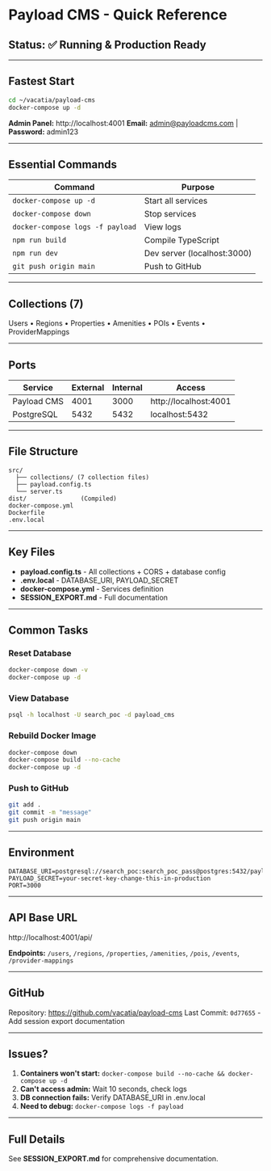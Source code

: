 # Payload CMS - Quick Reference

## Status: ✅ Running & Production Ready

---

## Fastest Start

```bash
cd ~/vacatia/payload-cms
docker-compose up -d
```

**Admin Panel:** http://localhost:4001
**Email:** admin@payloadcms.com | **Password:** admin123

---

## Essential Commands

| Command | Purpose |
|---------|---------|
| `docker-compose up -d` | Start all services |
| `docker-compose down` | Stop services |
| `docker-compose logs -f payload` | View logs |
| `npm run build` | Compile TypeScript |
| `npm run dev` | Dev server (localhost:3000) |
| `git push origin main` | Push to GitHub |

---

## Collections (7)

Users • Regions • Properties • Amenities • POIs • Events • ProviderMappings

---

## Ports

| Service | External | Internal | Access |
|---------|----------|----------|--------|
| Payload CMS | 4001 | 3000 | http://localhost:4001 |
| PostgreSQL | 5432 | 5432 | localhost:5432 |

---

## File Structure

```
src/
  ├── collections/ (7 collection files)
  ├── payload.config.ts
  └── server.ts
dist/               (Compiled)
docker-compose.yml
Dockerfile
.env.local
```

---

## Key Files

- **payload.config.ts** - All collections + CORS + database config
- **.env.local** - DATABASE_URI, PAYLOAD_SECRET
- **docker-compose.yml** - Services definition
- **SESSION_EXPORT.md** - Full documentation

---

## Common Tasks

### Reset Database
```bash
docker-compose down -v
docker-compose up -d
```

### View Database
```bash
psql -h localhost -U search_poc -d payload_cms
```

### Rebuild Docker Image
```bash
docker-compose down
docker-compose build --no-cache
docker-compose up -d
```

### Push to GitHub
```bash
git add .
git commit -m "message"
git push origin main
```

---

## Environment

```
DATABASE_URI=postgresql://search_poc:search_poc_pass@postgres:5432/payload_cms
PAYLOAD_SECRET=your-secret-key-change-this-in-production
PORT=3000
```

---

## API Base URL

http://localhost:4001/api/

**Endpoints:** `/users`, `/regions`, `/properties`, `/amenities`, `/pois`, `/events`, `/provider-mappings`

---

## GitHub

Repository: https://github.com/vacatia/payload-cms
Last Commit: `0d77655` - Add session export documentation

---

## Issues?

1. **Containers won't start:** `docker-compose build --no-cache && docker-compose up -d`
2. **Can't access admin:** Wait 10 seconds, check logs
3. **DB connection fails:** Verify DATABASE_URI in .env.local
4. **Need to debug:** `docker-compose logs -f payload`

---

## Full Details

See **SESSION_EXPORT.md** for comprehensive documentation.
